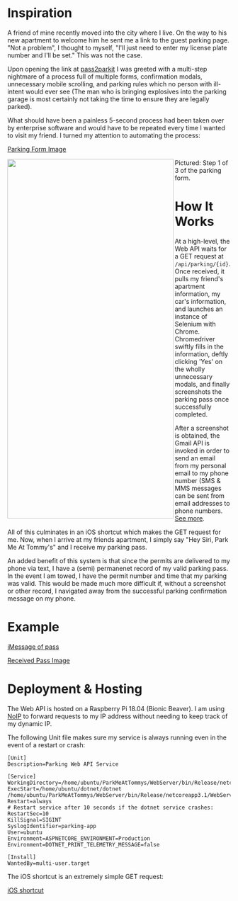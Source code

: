 # Inspiration

A friend of mine recently moved into the city where I live. On the way to his new apartment to welcome him he sent me a link to the guest parking page. "Not a problem", I thought to myself, "I'll just need to enter my license plate number and I'll be set." This was not the case.

Upon opening the link at [pass2parkit](https://pass2park.it/verifyvisit) I was greeted with a multi-step nightmare of a process full of multiple forms, confirmation modals, unnecessary mobile scrolling, and parking rules which no person with ill-intent would ever see (The man who is bringing explosives into the parking garage is most certainly not taking the time to ensure they are legally parked).

What should have been a painless 5-second process had been taken over by enterprise software and would have to be repeated every time I wanted to visit my friend. I turned my attention to automating the process:

[Parking Form Image](https://i.imgur.com/SDnvbdb.png)

<img align="left" width="375" height="812" src="https://i.imgur.com/SDnvbdb.png">

Pictured: Step 1 of 3 of the parking form.

# How It Works

At a high-level, the Web API waits for a GET request at `/api/parking/{id}`. Once received, it pulls my friend's apartment information, my car's information, and launches an instance of Selenium with Chrome. Chromedriver swiftly fills in the information, deftly clicking 'Yes' on the wholly unnecessary modals, and finally screenshots the parking pass once successfully completed.

After a screenshot is obtained, the Gmail API is invoked in order to send an email from my personal email to my phone number (SMS & MMS messages can be sent from email addresses to phone numbers. [See more](https://resources.voyant.com/en/articles/3107728-sending-emails-to-sms-or-mms).

All of this culminates in an iOS shortcut which makes the GET request for me. Now, when I arrive at my friends apartment, I simply say "Hey Siri, Park Me At Tommy's"  and I receive my parking pass.

An added benefit of this system is that since the permits are delivered to my phone via text, I have a (semi) permanenet record of my valid parking pass. In the event I am towed, I have the permit number and time that my parking was valid. This would be made much more difficult if, without a screenshot or other record, I navigated away from the successful parking confirmation message on my phone.

# Example

[iMessage of pass](https://i.imgur.com/mrrICGd.jpg)

[Received Pass Image](https://i.imgur.com/dyfx0W0.jpg)

# Deployment & Hosting

The Web API is hosted on a Raspberry Pi 18.04 (Bionic Beaver). I am using [NoIP](https://noip.com) to forward requests to my IP address without needing to keep track of my dynamic IP.

The following Unit file makes sure my service is always running even in the event of a restart or crash:

```
[Unit]
Description=Parking Web API Service

[Service]
WorkingDirectory=/home/ubuntu/ParkMeAtTommys/WebServer/bin/Release/netcoreapp3.1/
ExecStart=/home/ubuntu/dotnet/dotnet /home/ubuntu/ParkMeAtTommys/WebServer/bin/Release/netcoreapp3.1/WebServer.dll
Restart=always
# Restart service after 10 seconds if the dotnet service crashes:
RestartSec=10
KillSignal=SIGINT
SyslogIdentifier=parking-app
User=ubuntu
Environment=ASPNETCORE_ENVIRONMENT=Production
Environment=DOTNET_PRINT_TELEMETRY_MESSAGE=false

[Install]
WantedBy=multi-user.target
```

The iOS shortcut is an extremely simple GET request:

[iOS shortcut](https://imgur.com/fd0tYe4)
